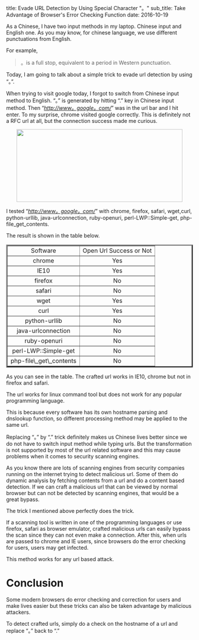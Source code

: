 title: Evade URL Detection by Using Special Character "。"
sub_title: Take Advantage of Browser's Error Checking Function
date: 2016-10-19

As a Chinese, I have two input methods in my laptop. Chinese input and
English one. As you may know, for chinese language, we use different
punctuations from English.

For example,

> 。is a full stop, equivalent to a period in Western punctuation.

Today, I am going to talk about a simple trick to evade url detection by
using “。”.

When trying to visit google today, I forgot to switch from Chinese input
method to English. “。” is generated by hitting “.” key in Chinese input
method. Then “[*http://www。google。com/*](http://www。google。com/)”
was in the url bar and I hit enter. To my surprise, chrome visited
google correctly. This is definitely not a RFC url at all, but the
connection success made me curious.

<p align="center">
<img height="196" src="https://lh5.googleusercontent.com/zs30EhuniDPToTWn4X6CoJvUHFn5zGzc6UgzYkI-LKVohYwLWRODQH60dQ98buySOENhrdH0SkPto9Hxr-ybAhnhjW54jsH1JVCb_yxCwQJGte__Pa-po9bTgCyEkinNyY6y27n9" style="-webkit-transform: rotate(0.00rad); border: none; transform: rotate(0.00rad);" width="448">
</p>

I tested “[*http://www。google。com/*](http://www。google。com/)” with
chrome, firefox, safari, wget,curl, python-urllib, java-urlconnection,
ruby-openuri, perl-LWP::Simple-get, php-file\_get\_contents.

The result is shown in the table below.
<table border="3">
<tbody>
    <tr>
        <td align="center">Software</td>
        <td align="center">Open Url Success or Not</td>
    </tr>
    <tr>
        <td align="center">chrome</td>
        <td align="center">Yes</td>
    <tr>
    <tr>
        <td align="center">IE10</td>
        <td align="center">Yes</td>
    </tr>
    <tr>
        <td align="center">firefox</td>
        <td align="center">No</td>
    </tr>
    <tr>
        <td align="center">safari</td>
        <td align="center">No</td>
    </tr>
    <tr>
        <td align="center">wget</td>
        <td align="center">Yes</td>
    </tr> 
    <tr>
        <td align="center">curl</td>
        <td align="center">Yes</td>
    </tr>
    <tr>
        <td align="center">python-urllib</td>
        <td align="center">No</td>
    </tr>
    <tr>
        <td align="center">java-urlconnection</td>
        <td align="center">No</td>
    </tr>
    <tr>
        <td align="center">ruby-openuri</td>
        <td align="center">No</td>
    </tr>
    <tr>
        <td align="center">perl-LWP::Simple-get</td>
        <td align="center">No</td>
    </tr>
    <tr>
        <td align="center">php-file\_get\_contents</td>
        <td align="center">No</td> 
    </tr>
</tbody>
</table>

As you can see in the table. The crafted url works in IE10, chrome but
not in firefox and safari.

The url works for linux command tool but does not work for any popular
programming language.

This is because every software has its own hostname parsing and
dnslookup function, so different processing method may be applied to the
same url.

Replacing “。” by “.” trick definitely makes
us Chinese lives better since we do not have to switch input method
while typing urls. But the transformation is not supported by most of
the url related software and this may cause problems when it comes to
security scanning engines.

As you know there are lots of scanning engines from security companies
running on the internet trying to detect malicious url. Some of them do
dynamic analysis by fetching contents from a url and do a content based
detection. If we can craft a malicious url that can be viewed by normal
browser but can not be detected by scanning engines, that would be a
great bypass.

The trick I mentioned above perfectly does the trick.

If a scanning tool is written in one of the programming languages or use
firefox, safari as browser emulator, crafted malicious urls can easily
bypass the scan since they can not even make a connection. After this,
when urls are passed to chrome and IE users, since browsers do the error
checking for users, users may get infected.

This method works for any url based attack.

Conclusion
==========

Some modern browsers do error checking and correction for users and make
lives easier but these tricks can also be taken advantage by malicious
attackers.

To detect crafted urls, simply do a check on the hostname of a url and
replace “。” back to “.”
